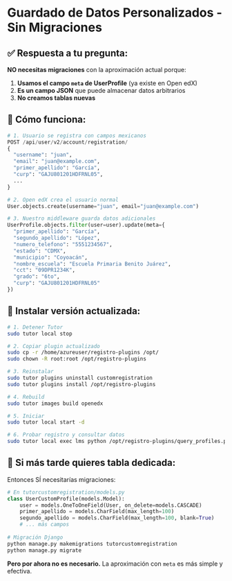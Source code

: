 # Guardado de Datos Personalizados - Sin Migraciones

## ✅ **Respuesta a tu pregunta:**

**NO necesitas migraciones** con la aproximación actual porque:

1. **Usamos el campo `meta` de UserProfile** (ya existe en Open edX)
2. **Es un campo JSON** que puede almacenar datos arbitrarios
3. **No creamos tablas nuevas**

## 🔄 **Cómo funciona:**

```python
# 1. Usuario se registra con campos mexicanos
POST /api/user/v2/account/registration/
{
  "username": "juan",
  "email": "juan@example.com", 
  "primer_apellido": "García",
  "curp": "GAJU801201HDFRNL05",
  ...
}

# 2. Open edX crea el usuario normal
User.objects.create(username="juan", email="juan@example.com")

# 3. Nuestro middleware guarda datos adicionales
UserProfile.objects.filter(user=user).update(meta={
  "primer_apellido": "García",
  "segundo_apellido": "López",
  "numero_telefono": "5551234567",
  "estado": "CDMX",
  "municipio": "Coyoacán", 
  "nombre_escuela": "Escuela Primaria Benito Juárez",
  "cct": "09DPR1234K",
  "grado": "6to",
  "curp": "GAJU801201HDFRNL05"
})
```

## 🚀 **Instalar versión actualizada:**

```bash
# 1. Detener Tutor
sudo tutor local stop

# 2. Copiar plugin actualizado
sudo cp -r /home/azureuser/registro-plugins /opt/
sudo chown -R root:root /opt/registro-plugins

# 3. Reinstalar
sudo tutor plugins uninstall customregistration  
sudo tutor plugins install /opt/registro-plugins

# 4. Rebuild
sudo tutor images build openedx

# 5. Iniciar
sudo tutor local start -d

# 6. Probar registro y consultar datos
sudo tutor local exec lms python /opt/registro-plugins/query_profiles.py
```

## 🎯 **Si más tarde quieres tabla dedicada:**

Entonces SÍ necesitarías migraciones:

```python
# En tutorcustomregistration/models.py
class UserCustomProfile(models.Model):
    user = models.OneToOneField(User, on_delete=models.CASCADE)
    primer_apellido = models.CharField(max_length=100)
    segundo_apellido = models.CharField(max_length=100, blank=True)
    # ... más campos
    
# Migración Django
python manage.py makemigrations tutorcustomregistration
python manage.py migrate
```

**Pero por ahora no es necesario.** La aproximación con `meta` es más simple y efectiva.
